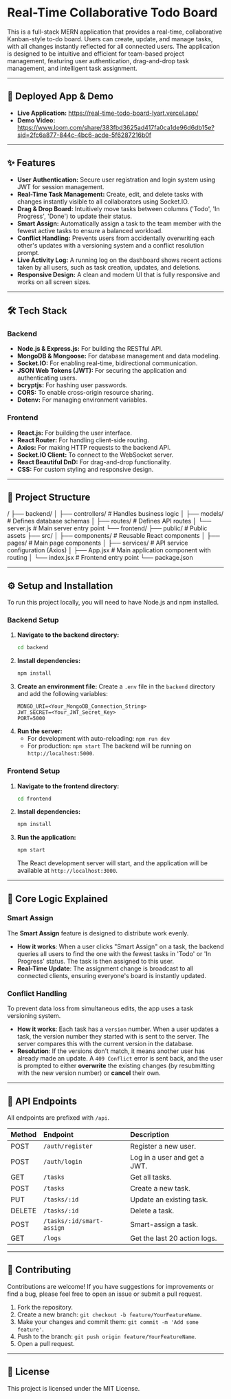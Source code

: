 # Real-Time Collaborative Todo Board

This is a full-stack MERN application that provides a real-time, collaborative Kanban-style to-do board. Users can create, update, and manage tasks, with all changes instantly reflected for all connected users. The application is designed to be intuitive and efficient for team-based project management, featuring user authentication, drag-and-drop task management, and intelligent task assignment.

---

## 🚀 Deployed App & Demo

* **Live Application:** https://real-time-todo-board-lyart.vercel.app/
* **Demo Video:** https://www.loom.com/share/383fbd3625ad417fa0ca1de96d6db15e?sid=2fc6a877-844c-4bc6-acde-5f6287216b0f

---

## ✨ Features

* **User Authentication:** Secure user registration and login system using JWT for session management.
* **Real-Time Task Management:** Create, edit, and delete tasks with changes instantly visible to all collaborators using Socket.IO.
* **Drag & Drop Board:** Intuitively move tasks between columns ('Todo', 'In Progress', 'Done') to update their status.
* **Smart Assign:** Automatically assign a task to the team member with the fewest active tasks to ensure a balanced workload.
* **Conflict Handling:** Prevents users from accidentally overwriting each other's updates with a versioning system and a conflict resolution prompt.
* **Live Activity Log:** A running log on the dashboard shows recent actions taken by all users, such as task creation, updates, and deletions.
* **Responsive Design:** A clean and modern UI that is fully responsive and works on all screen sizes.

---

## 🛠️ Tech Stack

### Backend
* **Node.js & Express.js:** For building the RESTful API.
* **MongoDB & Mongoose:** For database management and data modeling.
* **Socket.IO:** For enabling real-time, bidirectional communication.
* **JSON Web Tokens (JWT):** For securing the application and authenticating users.
* **bcryptjs:** For hashing user passwords.
* **CORS:** To enable cross-origin resource sharing.
* **Dotenv:** For managing environment variables.

### Frontend
* **React.js:** For building the user interface.
* **React Router:** For handling client-side routing.
* **Axios:** For making HTTP requests to the backend API.
* **Socket.IO Client:** To connect to the WebSocket server.
* **React Beautiful DnD:** For drag-and-drop functionality.
* **CSS:** For custom styling and responsive design.

---

## 📂 Project Structure

/
├── backend/
│   ├── controllers/      # Handles business logic
│   ├── models/           # Defines database schemas
│   ├── routes/           # Defines API routes
│   └── server.js         # Main server entry point
└── frontend/
├── public/           # Public assets
├── src/
│   ├── components/   # Reusable React components
│   ├── pages/        # Main page components
│   ├── services/     # API service configuration (Axios)
│   ├── App.jsx       # Main application component with routing
│   └── index.jsx     # Frontend entry point
└── package.json


---

## ⚙️ Setup and Installation

To run this project locally, you will need to have Node.js and npm installed.

### Backend Setup

1.  **Navigate to the backend directory:**
    ```bash
    cd backend
    ```
2.  **Install dependencies:**
    ```bash
    npm install
    ```
3.  **Create an environment file:**
    Create a `.env` file in the `backend` directory and add the following variables:
    ```
    MONGO_URI=<Your_MongoDB_Connection_String>
    JWT_SECRET=<Your_JWT_Secret_Key>
    PORT=5000
    ```
4.  **Run the server:**
    * For development with auto-reloading: `npm run dev`
    * For production: `npm start`
    The backend will be running on `http://localhost:5000`.

### Frontend Setup

1.  **Navigate to the frontend directory:**
    ```bash
    cd frontend
    ```
2.  **Install dependencies:**
    ```bash
    npm install
    ```
3.  **Run the application:**
    ```bash
    npm start
    ```
    The React development server will start, and the application will be available at `http://localhost:3000`.

---

## 🧠 Core Logic Explained

### Smart Assign

The **Smart Assign** feature is designed to distribute work evenly.

* **How it works**: When a user clicks "Smart Assign" on a task, the backend queries all users to find the one with the fewest tasks in 'Todo' or 'In Progress' status. The task is then assigned to this user.
* **Real-Time Update**: The assignment change is broadcast to all connected clients, ensuring everyone's board is instantly updated.

### Conflict Handling

To prevent data loss from simultaneous edits, the app uses a task versioning system.

* **How it works**: Each task has a `version` number. When a user updates a task, the version number they started with is sent to the server. The server compares this with the current version in the database.
* **Resolution**: If the versions don't match, it means another user has already made an update. A `409 Conflict` error is sent back, and the user is prompted to either **overwrite** the existing changes (by resubmitting with the new version number) or **cancel** their own.

---

## 🔌 API Endpoints

All endpoints are prefixed with `/api`.

| Method | Endpoint                    | Description                          |
| :----- | :-------------------------- | :----------------------------------- |
| POST   | `/auth/register`            | Register a new user.                 |
| POST   | `/auth/login`               | Log in a user and get a JWT.         |
| GET    | `/tasks`                    | Get all tasks.                       |
| POST   | `/tasks`                    | Create a new task.                   |
| PUT    | `/tasks/:id`                | Update an existing task.             |
| DELETE | `/tasks/:id`                | Delete a task.                       |
| POST   | `/tasks/:id/smart-assign`   | Smart-assign a task.                 |
| GET    | `/logs`                     | Get the last 20 action logs.         |

---

## 🤝 Contributing

Contributions are welcome! If you have suggestions for improvements or find a bug, please feel free to open an issue or submit a pull request.

1.  Fork the repository.
2.  Create a new branch: `git checkout -b feature/YourFeatureName`.
3.  Make your changes and commit them: `git commit -m 'Add some feature'`.
4.  Push to the branch: `git push origin feature/YourFeatureName`.
5.  Open a pull request.

---

## 📜 License

This project is licensed under the MIT License.






